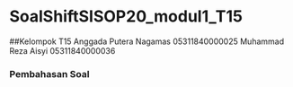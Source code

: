 # SoalShiftSISOP20_modul1_T15

##Kelompok T15
Anggada Putera Nagamas    05311840000025
Muhammad Reza Aisyi       05311840000036

### Pembahasan Soal 

